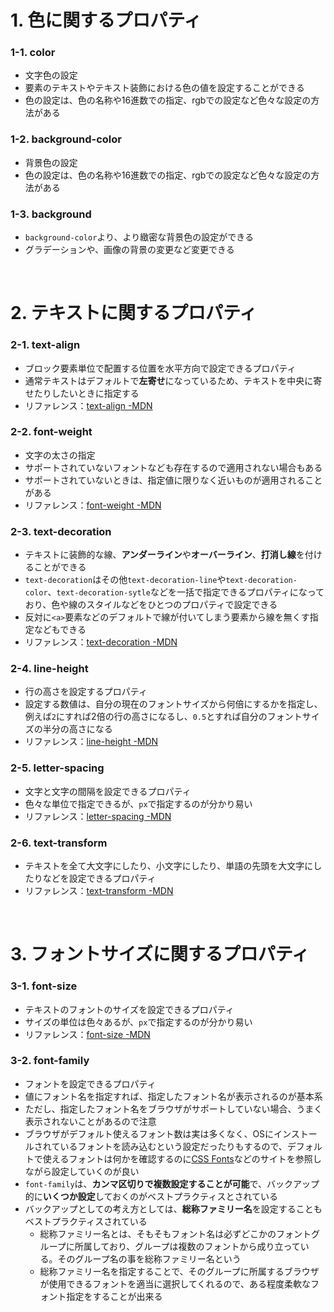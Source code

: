 # 1. 色に関するプロパティ
### 1-1. color
- 文字色の設定
- 要素のテキストやテキスト装飾における色の値を設定することができる
- 色の設定は、色の名称や16進数での指定、rgbでの設定など色々な設定の方法がある
  
### 1-2. background-color
- 背景色の設定
- 色の設定は、色の名称や16進数での指定、rgbでの設定など色々な設定の方法がある
  
### 1-3. background
- `background-color`より、より緻密な背景色の設定ができる
- グラデーションや、画像の背景の変更など変更できる
  
<br>  
  
# 2. テキストに関するプロパティ
### 2-1. text-align
- ブロック要素単位で配置する位置を水平方向で設定できるプロパティ
- 通常テキストはデフォルトで**左寄せ**になっているため、テキストを中央に寄せたりしたいときに指定する
- リファレンス：[text-align -MDN](https://developer.mozilla.org/ja/docs/Web/CSS/text-align)  
    
### 2-2. font-weight
- 文字の太さの指定
- サポートされていないフォントなども存在するので適用されない場合もある
- サポートされていないときは、指定値に限りなく近いものが適用されることがある
- リファレンス：[font-weight -MDN](https://developer.mozilla.org/ja/docs/Web/CSS/font-weight)  
  
### 2-3. text-decoration
- テキストに装飾的な線、**アンダーライン**や**オーバーライン**、**打消し線**を付けることができる
- `text-decoration`はその他`text-decoration-line`や`text-decoration-color`、`text-decoration-sytle`などを一括で指定できるプロパティになっており、色や線のスタイルなどをひとつのプロパティで設定できる
- 反対に`<a>`要素などのデフォルトで線が付いてしまう要素から線を無くす指定などもできる
- リファレンス：[text-decoration -MDN](https://developer.mozilla.org/ja/docs/Web/CSS/text-decoration)  
  
### 2-4. line-height
- 行の高さを設定するプロパティ
- 設定する数値は、自分の現在のフォントサイズから何倍にするかを指定し、例えば`2`にすれば2倍の行の高さになるし、`0.5`とすれば自分のフォントサイズの半分の高さになる  
- リファレンス：[line-height -MDN](https://developer.mozilla.org/ja/docs/Web/CSS/line-height)
  
### 2-5. letter-spacing
- 文字と文字の間隔を設定できるプロパティ
- 色々な単位で指定できるが、`px`で指定するのが分かり易い
- リファレンス：[letter-spacing -MDN](https://developer.mozilla.org/ja/docs/Web/CSS/letter-spacing)  

### 2-6. text-transform
- テキストを全て大文字にしたり、小文字にしたり、単語の先頭を大文字にしたりなどを設定できるプロパティ
- リファレンス：[text-transform -MDN](https://developer.mozilla.org/ja/docs/Web/CSS/text-transform)  
  
<br>  
  
# 3. フォントサイズに関するプロパティ
### 3-1. font-size
- テキストのフォントのサイズを設定できるプロパティ
- サイズの単位は色々あるが、`px`で指定するのが分かり易い
- リファレンス：[font-size -MDN](https://developer.mozilla.org/ja/docs/Web/CSS/font-size)
  
### 3-2. font-family
- フォントを設定できるプロパティ
- 値にフォント名を指定すれば、指定したフォント名が表示されるのが基本系
- ただし、指定したフォント名をブラウザがサポートしていない場合、うまく表示されないことがあるので注意
- ブラウザがデフォルト使えるフォント数は実は多くなく、OSにインストールされているフォントを読み込むという設定だったりもするので、デフォルトで使えるフォントは何かを確認するのに[CSS Fonts](https://www.cssfontstack.com/)などのサイトを参照しながら設定していくのが良い
- `font-family`は、**カンマ区切りで複数設定することが可能**で、バックアップ的に**いくつか設定**しておくのがベストプラクティスとされている
- バックアップとしての考え方としては、**総称ファミリー名**を設定することもベストプラクティスされている
  - 総称ファミリー名とは、そもそもフォント名は必ずどこかのフォントグループに所属しており、グループは複数のフォントから成り立っている。そのグループ名の事を総称ファミリー名という
  - 総称ファミリー名を指定することで、そのグループに所属するブラウザが使用できるフォントを適当に選択してくれるので、ある程度柔軟なフォント指定をすることが出来る





<!-- 定型表現（コピーして使う）- リファレンス：[ -MDN]() -->